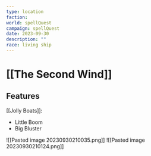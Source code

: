 ```yaml
---
type: location
faction: 
world: spellQuest
campaign: spellQuest
date: 2023-09-30
description: ""
race: living ship
---
```

# [[The Second Wind]]

## Features
[[Jolly Boats]]:
- Little Boom
- Big Bluster

![[Pasted image 20230930210035.png]]
![[Pasted image 20230930210124.png]]